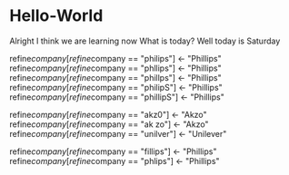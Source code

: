 # Hello-World



Alright I think we are learning now
What is today? Well today is Saturday




refine$company[refine$company == "philips"] <- "Phillips"
refine$company[refine$company == "phllips"] <- "Phillips"
refine$company[refine$company == "phillps"] <- "Phillips"
refine$company[refine$company == "philipS"] <- "Phillips"
refine$company[refine$company == "phillipS"] <- "Phillips"

refine$company[refine$company == "akz0"] <- "Akzo"
refine$company[refine$company == "ak zo"] <- "Akzo"
refine$company[refine$company == "unilver"] <- "Unilever"

refine$company[refine$company == "fillips"] <- "Phillips"
refine$company[refine$company == "phlips"] <- "Phillips"
